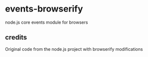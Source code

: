 # events-browserify

node.js core events module for browsers

## credits
Original code from the node.js project with browserify modifications

